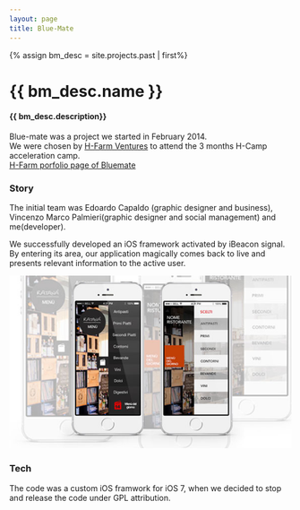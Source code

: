 ```yaml
---
layout: page
title: Blue-Mate
---
```


{% assign bm_desc = site.projects.past | first%}

# {{ bm_desc.name }}  

#### {{ bm_desc.description}}

Blue-mate was a project we started in February 2014.  
We were chosen by [H-Farm Ventures](http://www.h-farm.com/) to attend the 3 months H-Camp acceleration camp.  
[H-Farm porfolio page of Bluemate](http://www.h-farm.com/portfolio/blue-mate/)

### Story

The initial team was Edoardo Capaldo (graphic designer and business), Vincenzo Marco Palmieri(graphic designer and social management) and me(developer).

We successfully developed an iOS framework activated by iBeacon signal.  
By entering its area, our application magically comes back to live and presents relevant information to the active user.

![Image](/images/projects/bm-menu.jpg)


### Tech

The code was a custom iOS framwork for iOS 7, when we decided to stop and release the code under GPL attribution.

